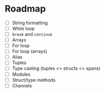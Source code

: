# Roadmap

- [ ] String formatting
- [ ] While loop
- [ ] `break` and `continue`
- [ ] Arrays
- [ ] For loop 
- [ ] For loop (arrays)
- [ ] Alias
- [ ] Tuples
- [ ] Type casting (tuples <> structs <> spans)
- [ ] Modules
- [ ] Struct/type methods
- [ ] Channels